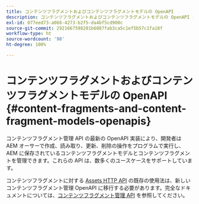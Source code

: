 ```yaml
---
title: コンテンツフラグメントおよびコンテンツフラグメントモデルの OpenAPI
description: コンテンツフラグメントおよびコンテンツフラグメントモデルの OpenAPI について説明します。
exl-id: 077eed73-a066-4273-b2f5-da4bf5cd900c
source-git-commit: 2921667598201b6087fab3ca5c1ef5b57c1fa18f
workflow-type: ht
source-wordcount: '98'
ht-degree: 100%

---
```


# コンテンツフラグメントおよびコンテンツフラグメントモデルの OpenAPI {#content-fragments-and-content-fragment-models-openapis}

コンテンツフラグメント管理 API の最新の OpenAPI 実装により、開発者は AEM オーサーで作成、読み取り、更新、削除の操作をプログラムで実行し、AEM に保存されているコンテンツフラグメントモデルとコンテンツフラグメントを管理できます。これらの API は、数多くのユースケースをサポートしています。

コンテンツフラグメントに対する [Assets HTTP API](https://experienceleague.adobe.com/ja/docs/experience-manager-cloud-service/content/assets/admin/mac-api-assets) の既存の使用法は、新しいコンテンツフラグメント管理 OpenAPI に移行する必要があります。完全なドキュメントについては、[コンテンツフラグメント管理 API](https://developer.adobe.com/experience-cloud/experience-manager-apis/api/stable/sites/) を参照してください。

